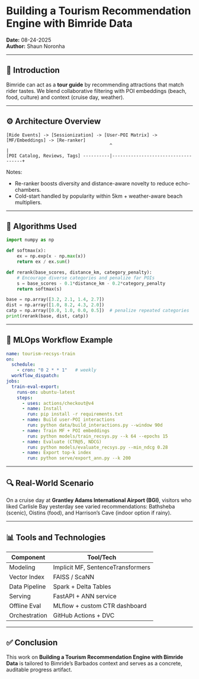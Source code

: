 # Building a Tourism Recommendation Engine with Bimride Data

**Date:** 08-24-2025  
**Author:** Shaun Noronha

---

## 🚀 Introduction

Bimride can act as a **tour guide** by recommending attractions that match rider tastes. We blend collaborative filtering with POI embeddings (beach, food, culture) and context (cruise day, weather).

---

## ⚙️ Architecture Overview


```
[Ride Events] -> [Sessionization] -> [User-POI Matrix] -> [MF/Embeddings] -> [Re-ranker]
                                       ^                                    |
[POI Catalog, Reviews, Tags] ----------|------------------------------------+
```
Notes:
- Re-ranker boosts diversity and distance-aware novelty to reduce echo-chambers.
- Cold-start handled by popularity within 5km + weather-aware beach multipliers.


---

## 🧠 Algorithms Used

```python
import numpy as np

def softmax(x): 
    ex = np.exp(x - np.max(x))
    return ex / ex.sum()

def rerank(base_scores, distance_km, category_penalty):
    # Encourage diverse categories and penalize far POIs
    s = base_scores - 0.1*distance_km - 0.2*category_penalty
    return softmax(s)

base = np.array([3.2, 2.1, 1.4, 2.7])
dist = np.array([1.0, 8.2, 4.3, 2.0])
catp = np.array([0.0, 1.0, 0.0, 0.5])  # penalize repeated categories
print(rerank(base, dist, catp))
```

---

## 🔁 MLOps Workflow Example

```yaml
name: tourism-recsys-train
on:
  schedule:
    - cron: "0 2 * * 1"   # weekly
  workflow_dispatch:
jobs:
  train-eval-export:
    runs-on: ubuntu-latest
    steps:
      - uses: actions/checkout@v4
      - name: Install
        run: pip install -r requirements.txt
      - name: Build user-POI interactions
        run: python data/build_interactions.py --window 90d
      - name: Train MF + POI embeddings
        run: python models/train_recsys.py --k 64 --epochs 15
      - name: Evaluate (CTR@5, NDCG)
        run: python models/evaluate_recsys.py --min_ndcg 0.28
      - name: Export top-k index
        run: python serve/export_ann.py --k 200
```

---

## 🔍 Real-World Scenario

On a cruise day at **Grantley Adams International Airport (BGI)**, visitors who liked Carlisle Bay yesterday see varied recommendations: Bathsheba (scenic), Oistins (food), and Harrison’s Cave (indoor option if rainy).

---

## 📊 Tools and Technologies


| Component                | Tool/Tech                                |
|--------------------------|------------------------------------------|
| Modeling                 | Implicit MF, SentenceTransformers        |
| Vector Index             | FAISS / ScaNN                            |
| Data Pipeline            | Spark + Delta Tables                     |
| Serving                  | FastAPI + ANN service                    |
| Offline Eval             | MLflow + custom CTR dashboard            |
| Orchestration            | GitHub Actions + DVC                     |


---

## ✅ Conclusion

This work on **Building a Tourism Recommendation Engine with Bimride Data** is tailored to Bimride’s Barbados context and serves as a concrete, auditable progress artifact.
